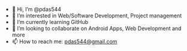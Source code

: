 - 👋 Hi, I’m @pdas544
- 👀 I’m interested in Web/Software Development, Project management
- 🌱 I’m currently learning GitHub
- 💞️ I’m looking to collaborate on Android Apps, Web Development and more
- 📫 How to reach me: pdas544@gmail.com

<!---
pdas544/pdas544 is a ✨ special ✨ repository because its `README.md` (this file) appears on your GitHub profile.
You can click the Preview link to take a look at your changes.
--->

